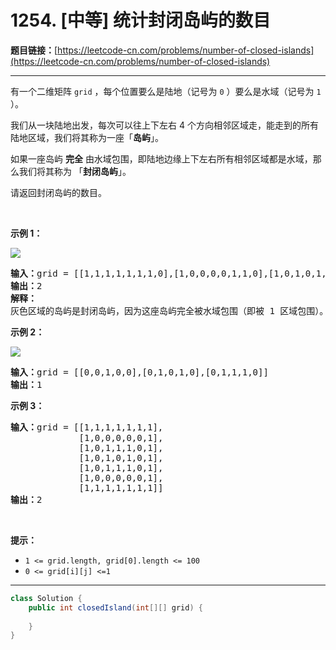 # 1254. [中等] 统计封闭岛屿的数目

**题目链接：**[https://leetcode-cn.com/problems/number-of-closed-islands](https://leetcode-cn.com/problems/number-of-closed-islands)

---

<div class="content__1Y2H">
 <div class="notranslate">
  <p>有一个二维矩阵 <code>grid</code>&nbsp;，每个位置要么是陆地（记号为&nbsp;<code>0</code> ）要么是水域（记号为&nbsp;<code>1</code> ）。</p> 
  <p>我们从一块陆地出发，每次可以往上下左右&nbsp;4 个方向相邻区域走，能走到的所有陆地区域，我们将其称为一座「<strong>岛屿</strong>」。</p> 
  <p>如果一座岛屿&nbsp;<strong>完全</strong>&nbsp;由水域包围，即陆地边缘上下左右所有相邻区域都是水域，那么我们将其称为 「<strong>封闭岛屿</strong>」。</p> 
  <p>请返回封闭岛屿的数目。</p> 
  <p>&nbsp;</p> 
  <p><strong>示例 1：</strong></p> 
  <p><img src="/aliyun-lc-upload/uploads/2019/11/07/sample_3_1610.png"></p> 
  <pre class="language-text"><strong>输入：</strong>grid = [[1,1,1,1,1,1,1,0],[1,0,0,0,0,1,1,0],[1,0,1,0,1,1,1,0],[1,0,0,0,0,1,0,1],[1,1,1,1,1,1,1,0]]
<strong>输出：</strong>2
<strong>解释：</strong>
灰色区域的岛屿是封闭岛屿，因为这座岛屿完全被水域包围（即被 1 区域包围）。</pre> 
  <p><strong>示例 2：</strong></p> 
  <p><img src="/aliyun-lc-upload/uploads/2019/11/07/sample_4_1610.png"></p> 
  <pre class="language-text"><strong>输入：</strong>grid = [[0,0,1,0,0],[0,1,0,1,0],[0,1,1,1,0]]
<strong>输出：</strong>1
</pre> 
  <p><strong>示例 3：</strong></p> 
  <pre class="language-text"><strong>输入：</strong>grid = [[1,1,1,1,1,1,1],
&nbsp;            [1,0,0,0,0,0,1],
&nbsp;            [1,0,1,1,1,0,1],
&nbsp;            [1,0,1,0,1,0,1],
&nbsp;            [1,0,1,1,1,0,1],
&nbsp;            [1,0,0,0,0,0,1],
             [1,1,1,1,1,1,1]]
<strong>输出：</strong>2
</pre> 
  <p>&nbsp;</p> 
  <p><strong>提示：</strong></p> 
  <ul> 
   <li><code>1 &lt;= grid.length, grid[0].length &lt;= 100</code></li> 
   <li><code>0 &lt;= grid[i][j] &lt;=1</code></li> 
  </ul> 
 </div>
</div>

---

```java
class Solution {
    public int closedIsland(int[][] grid) {
        
    }
}
```
